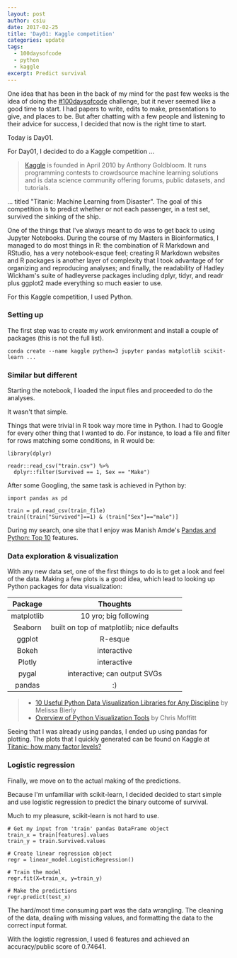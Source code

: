 ```yaml
---
layout: post
author: csiu
date: 2017-02-25
title: 'Day01: Kaggle competition'
categories: update
tags:
  - 100daysofcode
  - python
  - kaggle
excerpt: Predict survival
---
```


One idea that has been in the back of my mind for the past few weeks is the idea of doing the [#100daysofcode](https://twitter.com/search?q=%23100daysofcode&src=tyah) challenge, but it never seemed like a good time to start. I had papers to write, edits to make, presentations to give, and places to be. But after chatting with a few people and listening to their advice for success, I decided that now is the right time to start.

Today is Day01.

For Day01, I decided to do a Kaggle competition ...

> [Kaggle](https://www.kaggle.com) is founded in April 2010 by Anthony Goldbloom. It runs programming contests to crowdsource machine learning solutions and is data science community offering forums, public datasets, and tutorials.

... titled "Titanic: Machine Learning from Disaster". The goal of this competition is to predict whether or not each passenger, in a test set, survived the sinking of the ship.

One of the things that I've always meant to do was to get back to using Jupyter Notebooks. During the course of my Masters in Bioinformatics, I managed to do most things in R: the combination of R Markdown and RStudio, has a very notebook-esque feel; creating R Markdown websites and R packages is another layer of complexity that I took advantage of for organizing and reproducing analyses; and finally, the readability of Hadley Wickham's suite of hadleyverse packages including dplyr, tidyr, and readr plus ggplot2 made everything so much easier to use.

For this Kaggle competition, I used Python.

### Setting up

The first step was to create my work environment and install a couple of packages (this is not the full list).

```
conda create --name kaggle python=3 jupyter pandas matplotlib scikit-learn ...
```

### Similar but different

Starting the notebook, I loaded the input files and proceeded to do the analyses.

It wasn't that simple.

Things that were trivial in R took way more time in Python. I had to Google for every other thing that I wanted to do. For instance, to load a file and filter for rows matching some conditions, in R would be:

```
library(dplyr)

readr::read_csv("train.csv") %>%
  dplyr::filter(Survived == 1, Sex == "Make")
```

After some Googling, the same task is achieved in Python by:

```
import pandas as pd

train = pd.read_csv(train_file)
train[(train["Survived"]==1) & (train["Sex"]=="male")]
```

During my search, one site that I enjoy was Manish Amde's [Pandas and Python: Top 10](http://manishamde.github.io/blog/2013/03/07/pandas-and-python-top-10/#missing) features.

### Data exploration & visualization

With any new data set, one of the first things to do is to get a look and feel of the data. Making a few plots is a good idea, which lead to looking up Python packages for data visualization:

 Package   |                 Thoughts
:--------: | :---------------------------------------:
matplotlib |           10 yro; big following
 Seaborn   | built on top of matplotlib; nice defaults
  ggplot   |                  R-esque
  Bokeh    |                interactive
  Plotly   |                interactive
  pygal    |       interactive; can output SVGs
  pandas   |                    :)

> - [10 Useful Python Data Visualization Libraries for Any Discipline](https://blog.modeanalytics.com/python-data-visualization-libraries/) by Melissa Bierly
> - [Overview of Python Visualization Tools](http://pbpython.com/visualization-tools-1.html) by Chris Moffitt

Seeing that I was already using pandas, I ended up using pandas for plotting. The plots that I quickly generated can be found on Kaggle at [Titanic: how many factor levels?](https://www.kaggle.com/celiasiu/titanic/titanic-how-many-factor-levels)

### Logistic regression

Finally, we move on to the actual making of the predictions.

Because I'm unfamiliar with scikit-learn, I decided decided to start simple and use logistic regression to predict the binary outcome of survival.

Much to my pleasure, scikit-learn is not hard to use.

```
# Get my input from 'train' pandas DataFrame object
train_x = train[features].values
train_y = train.Survived.values

# Create linear regression object
regr = linear_model.LogisticRegression()

# Train the model
regr.fit(X=train_x, y=train_y)

# Make the predictions
regr.predict(test_x)
```

The hard/most time consuming part was the data wrangling. The cleaning of the data, dealing with missing values, and formatting the data to the correct input format.

With the logistic regression, I used 6 features and achieved an accuracy/public score of 0.74641.
